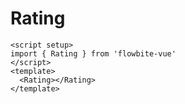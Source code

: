 <script setup>
import RatingExample from './examples/RatingExample.vue'
</script>
# Rating

```vue
<script setup>
import { Rating } from 'flowbite-vue'
</script>
<template>
  <Rating></Rating>
</template>
```

<RatingExample />
